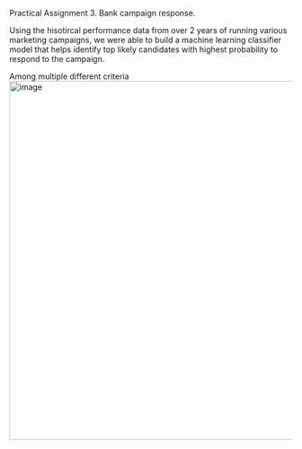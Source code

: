 Practical Assignment 3. Bank campaign response.

Using the hisotircal performance data from over 2 years of running various marketing campaigns, we were able to build a machine learning classifier model that helps identify top likely candidates with highest probability to respond to the campaign.

Among multiple different criteria 
<img width="639" alt="image" src="https://user-images.githubusercontent.com/63613300/214190655-c11a2ce0-2f61-43cc-9dc5-77c2f9b217d8.png">

